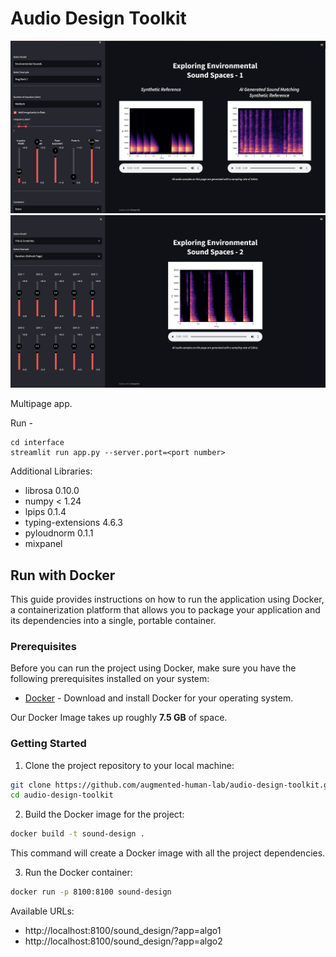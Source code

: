 # Audio Design Toolkit


![Interface 1](screenshots/interface-1.png)
![Interface 2](screenshots/interface-2.png)

Multipage app. 

Run - 
```
cd interface
streamlit run app.py --server.port=<port number>
```

Additional Libraries:
- librosa               0.10.0
- numpy                 < 1.24
- lpips                 0.1.4
- typing-extensions     4.6.3
- pyloudnorm            0.1.1
- mixpanel

## Run with Docker

This guide provides instructions on how to run the application using Docker, a containerization platform that allows you to package your application and its dependencies into a single, portable container.

### Prerequisites

Before you can run the project using Docker, make sure you have the following prerequisites installed on your system:
- [Docker](https://www.docker.com/get-started) - Download and install Docker for your operating system.

Our Docker Image takes up roughly **7.5 GB** of space.

### Getting Started
1. Clone the project repository to your local machine:
```bash
git clone https://github.com/augmented-human-lab/audio-design-toolkit.git
cd audio-design-toolkit
``````

2. Build the Docker image for the project:
```bash
docker build -t sound-design .
``````
This command will create a Docker image with all the project dependencies.

3. Run the Docker container:
```bash
docker run -p 8100:8100 sound-design
```

Available URLs:
- http://localhost:8100/sound_design/?app=algo1
- http://localhost:8100/sound_design/?app=algo2
